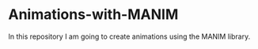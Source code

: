 # Animations-with-MANIM
In this repository I am going to create animations using the MANIM library. 
